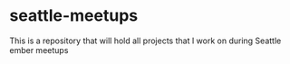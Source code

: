 # seattle-meetups
This is a repository that will hold all projects that I work on during Seattle ember meetups
